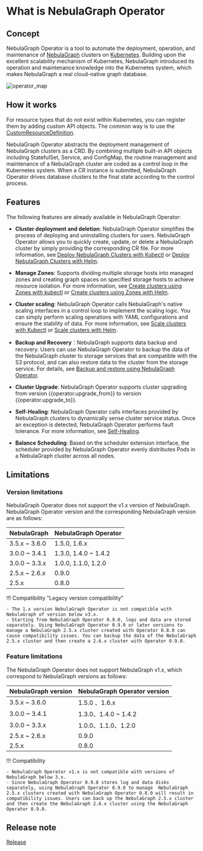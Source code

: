 # What is NebulaGraph Operator

## Concept

NebulaGraph Operator is a tool to automate the deployment, operation, and maintenance of [NebulaGraph](https://github.com/vesoft-inc/nebula) clusters on [Kubernetes](https://kubernetes.io). Building upon the excellent scalability mechanism of Kubernetes, NebulaGraph introduced its operation and maintenance knowledge into the Kubernetes system, which makes NebulaGraph a real cloud-native graph database.

![operator_map](https://docs-cdn.nebula-graph.com.cn/figures/operator_map_2022-09-08_18-55-18.png)

## How it works

For resource types that do not exist within Kubernetes, you can register them by adding custom API objects. The common way is to use the [CustomResourceDefinition](https://kubernetes.io/docs/concepts/extend-kubernetes/api-extension/custom-resources/#customresourcedefinitions).

NebulaGraph Operator abstracts the deployment management of NebulaGraph clusters as a CRD. By combining multiple built-in API objects including StatefulSet, Service, and ConfigMap, the routine management and maintenance of a NebulaGraph cluster are coded as a control loop in the Kubernetes system. When a CR instance is submitted, NebulaGraph Operator drives database clusters to the final state according to the control process.

## Features

The following features are already available in NebulaGraph Operator:

- **Cluster deployment and deletion**: NebulaGraph Operator simplifies the process of deploying and uninstalling clusters for users. NebulaGraph Operator allows you to quickly create, update, or delete a NebulaGraph cluster by simply providing the corresponding CR file. For more information, see [Deploy NebulaGraph Clusters with Kubectl](3.deploy-nebula-graph-cluster/3.1create-cluster-with-kubectl.md) or [Deploy NebulaGraph Clusters with Helm](3.deploy-nebula-graph-cluster/3.2create-cluster-with-helm.md).

- **Manage Zones**: Supports dividing multiple storage hosts into managed zones and creating graph spaces on specified storage hosts to achieve resource isolation. For more information, see [Create clusters using Zones with kubectl](3.deploy-nebula-graph-cluster/3.1create-cluster-with-kubectl.md#create_clusters) or [Create clusters using Zones with Helm](3.deploy-nebula-graph-cluster/3.2create-cluster-with-helm.md).

- **Cluster scaling**: NebulaGraph Operator calls NebulaGraph's native scaling interfaces in a control loop to implement the scaling logic. You can simply perform scaling operations with YAML configurations and ensure the stability of data. For more information, see [Scale clusters with Kubectl](3.deploy-nebula-graph-cluster/3.1create-cluster-with-kubectl.md) or [Scale clusters with Helm](3.deploy-nebula-graph-cluster/3.2create-cluster-with-helm.md).

- **Backup and Recovery**：NebulaGraph supports data backup and recovery. Users can use NebulaGraph Operator to backup the data of the NebulaGraph cluster to storage services that are compatible with the S3 protocol, and can also restore data to the cluster from the storage service. For details, see [Backup and restore using NebulaGraph Operator](10.backup-restore-using-operator.md).

- **Cluster Upgrade**: NebulaGraph Operator supports cluster upgrading from version {{operator.upgrade_from}} to version {{operator.upgrade_to}}.
  
- **Self-Healing**: NebulaGraph Operator calls interfaces provided by NebulaGraph clusters to dynamically sense cluster service status. Once an exception is detected, NebulaGraph Operator performs fault tolerance. For more information, see [Self-Healing](5.operator-failover.md).
  
- **Balance Scheduling**: Based on the scheduler extension interface, the scheduler provided by NebulaGraph Operator evenly distributes Pods in a NebulaGraph cluster across all nodes.

## Limitations

### Version limitations

NebulaGraph Operator does not support the v1.x version of NebulaGraph. NebulaGraph Operator version and the corresponding NebulaGraph version are as follows:

| NebulaGraph   | NebulaGraph Operator |
| ------------- | -------------------- |
| 3.5.x ~ 3.6.0 | 1.5.0, 1.6.x         |
| 3.0.0 ~ 3.4.1 | 1.3.0, 1.4.0 ~ 1.4.2 |
| 3.0.0 ~ 3.3.x | 1.0.0, 1.1.0, 1.2.0  |
| 2.5.x ~ 2.6.x | 0.9.0                |
| 2.5.x         | 0.8.0                |

!!! Compatibility "Legacy version compatibility"

    - The 1.x version NebulaGraph Operator is not compatible with NebulaGraph of version below v3.x.
    - Starting from NebulaGraph Operator 0.9.0, logs and data are stored separately. Using NebulaGraph Operator 0.9.0 or later versions to manage a NebulaGraph 2.5.x cluster created with Operator 0.8.0 can cause compatibility issues. You can backup the data of the NebulaGraph 2.5.x cluster and then create a 2.6.x cluster with Operator 0.9.0.

### Feature limitations

The NebulaGraph Operator does not support NebulaGraph v1.x, which correspond to NebulaGraph versions as follows:

| NebulaGraph version | NebulaGraph Operator version |
| ------------------- | ------------------------- |
| 3.5.x ~ 3.6.0       | 1.5.0 、1.6.x             |
| 3.0.0 ~ 3.4.1       | 1.3.0、1.4.0 ~ 1.4.2      |
| 3.0.0 ~ 3.3.x       | 1.0.0、1.1.0、1.2.0       |
| 2.5.x ~ 2.6.x       | 0.9.0                     |
| 2.5.x               | 0.8.0                     |

!!! Compatibility

    - NebulaGraph Operator v1.x is not compatible with versions of NebulaGraph below 3.x.
    - Since NebulaGraph Operator 0.9.0 stores log and data disks separately, using NebulaGraph Operator 0.9.0 to manage  NebulaGraph 2.5.x clusters created with NebulaGraph Operator 0.8.0 will result in compatibility issues. Users can back up the NebulaGraph 2.5.x cluster and then create the NebulaGraph 2.6.x cluster using the NebulaGraph Operator 0.9.0.

## Release note

[Release](https://github.com/vesoft-inc/nebula-operator/releases/tag/{{operator.tag}})
